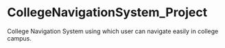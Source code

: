# CollegeNavigationSystem_Project
College Navigation System using which user can navigate easily in college campus.
